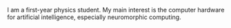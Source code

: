 I am a first-year physics student. 
My main interest is the computer hardware for artificial intelligence, especially neuromorphic computing.
